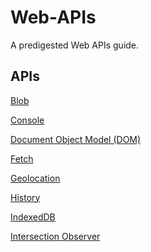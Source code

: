 # Web-APIs
A predigested Web APIs guide.

## APIs
<a href="./Blob/README.md" target="_self">Blob</a>

<a href="./Console/README.md" target="_self">Console</a>

<a href="./Document Object Model (DOM)/README.md" target="_self">Document Object Model (DOM)</a>

<a href="./Fetch/README.md" target="_self">Fetch</a>

<a href="./Geolocation/README.md" target="_self">Geolocation</a>

<a href="./History/README.md" target="_self">History</a>

<a href="./IndexedDB/README.md" target="_self">IndexedDB</a>

<a href="./Intersection Observer/README.md" target="_self">Intersection Observer</a>

